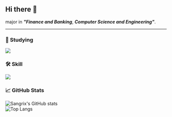 ## Hi there 👋

major in ***"Finance and Banking***, ***Computer Science and Engineering"***.


---
### 📖 Studying
<p align="left">
  <a href="https://skillicons.dev">
    <img src="https://skillicons.dev/icons?i=aws,linux,githubactions,nginx" />
  </a>
</p>

### 🛠️ Skill
<p align="left">
  <a href="https://skillicons.dev">
    <img src="https://skillicons.dev/icons?i=mysql,postgres,spring,r,docker" />
  </a>
</p>

### 📈 GitHub Stats

<p align="left">
  <img src="https://github-readme-stats.vercel.app/api?username=Sangrix&count_private=true&show_icons=true&theme=onedark&card_width=450&cache_seconds=1800" alt="Sangrix's GitHub stats" />
  <br>
  <img src="https://github-readme-stats.vercel.app/api/top-langs/?username=Sangrix&theme=onedark&layout=compact&card_width=450&langs_count=6" alt="Top Langs" />
</p>





<!--
**Sangrix/Sangrix** is a ✨ _special_ ✨ repository because its `README.md` (this file) appears on your GitHub profile.

Here are some ideas to get you started:

- 🔭 I’m currently working on ...
- 🌱 I’m currently learning ...
- 👯 I’m looking to collaborate on ...
- 🤔 I’m looking for help with ...
- 💬 Ask me about ...
- 📫 How to reach me: ...
- 😄 Pronouns: ...
- ⚡ Fun fact: ...
-->

